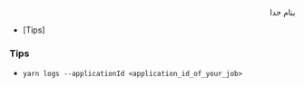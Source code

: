 <div dir=rtl>بنام خدا</div>

- [Tips]


### Tips

- `yarn logs --applicationId <application_id_of_your_job>`

